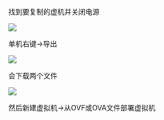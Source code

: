 找到要复制的虚机并关闭电源

![](https://gitee.com/hxc8/images5/raw/master/img/202407172330013.jpg)





单机右键->导出

![](https://gitee.com/hxc8/images5/raw/master/img/202407172330619.jpg)



会下载两个文件



![](https://gitee.com/hxc8/images5/raw/master/img/202407172331788.jpg)







然后新建虚拟机->从OVF或OVA文件部署虚拟机





